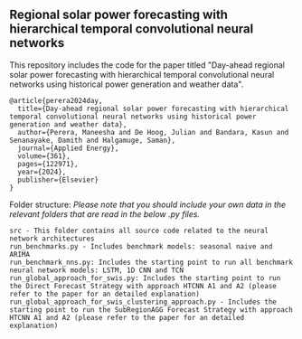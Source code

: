 ## Regional solar power forecasting with hierarchical temporal convolutional neural networks
This repository includes the code for the paper titled "Day-ahead regional solar power forecasting with hierarchical temporal convolutional neural networks using historical power generation and weather data".

```
@article{perera2024day,
  title={Day-ahead regional solar power forecasting with hierarchical temporal convolutional neural networks using historical power generation and weather data},
  author={Perera, Maneesha and De Hoog, Julian and Bandara, Kasun and Senanayake, Damith and Halgamuge, Saman},
  journal={Applied Energy},
  volume={361},
  pages={122971},
  year={2024},
  publisher={Elsevier}
}
```

Folder structure: _Please note that you should include your own data in the relevant folders that are read in the below .py files._
```
src - This folder contains all source code related to the neural network architectures
run_benchmarks.py - Includes benchmark models: seasonal naive and ARIMA
run_benchmark_nns.py: Includes the starting point to run all benchmark neural network models: LSTM, 1D CNN and TCN
run_global_approach_for_swis.py: Includes the starting point to run the Direct Forecast Strategy with approach HTCNN A1 and A2 (please refer to the paper for an detailed explanation)
run_global_approach_for_swis_clustering_approach.py - Includes the starting point to run the SubRegionAGG Forecast Strategy with approach HTCNN A1 and A2 (please refer to the paper for an detailed explanation)
```


